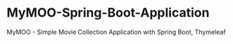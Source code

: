 # MyMOO-Spring-Boot-Application
MyMOO - Simple Movie Collection Application with Spring Boot, Thymeleaf
